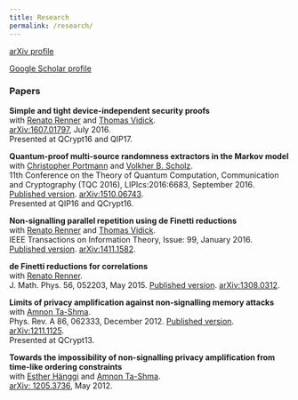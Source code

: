 ```yaml
---
title: Research
permalink: /research/
---
```


[arXiv profile](https://arxiv.org/find/quant-ph/1/au:+Arnon_Friedman_R/0/1/0/all/0/1)

[Google Scholar profile](https://scholar.google.com/citations?user=OxHtebMAAAAJ&hl=en)

### Papers

**Simple and tight device-independent security proofs**  <br/>
with [Renato Renner][renato_web] and [Thomas Vidick][thomas_web]. <br />
[arXiv:1607.01797](https://arxiv.org/abs/1607.01797), July 2016. <br />
Presented at QCrypt16 and QIP17.

**Quantum-proof multi-source randomness extractors in the Markov model** <br/>
with [Christopher Portmann][christopher_web] and [Volkher B. Scholz][volkher_web]. <br/>
11th Conference on the Theory of Quantum Computation, Communication and Cryptography (TQC 2016), LIPIcs:2016:6683, September 2016. [Published version](http://drops.dagstuhl.de/opus/volltexte/2016/6683/pdf/LIPIcs-TQC-2016-2.pdf). [arXiv:1510.06743](https://arxiv.org/abs/1510.06743). <br/>
Presented at QIP16 and QCrypt16.

**Non-signalling parallel repetition using de Finetti reductions** <br/>
with [Renato Renner][renato_web] and [Thomas Vidick][thomas_web].<br/>
IEEE Transactions on Information Theory, Issue: 99, January 2016. [Published version](http://ieeexplore.ieee.org/document/7377091/). [arXiv:1411.1582](https://arxiv.org/abs/1411.1582).

**de Finetti reductions for correlations** <br/>
with [Renato Renner][renato_web]. <br/>
J. Math. Phys. 56, 052203, May 2015. [Published version](http://aip.scitation.org/doi/abs/10.1063/1.4921341). [arXiv:1308.0312](https://arxiv.org/abs/1308.0312).


**Limits of privacy amplification against non-signalling memory attacks** <br/>
with [Amnon Ta-Shma][amnon_web]. <br/> 
Phys. Rev. A 86, 062333, December 2012. [Published version](http://journals.aps.org/pra/abstract/10.1103/PhysRevA.86.062333). [arXiv:1211.1125](https://arxiv.org/abs/1211.1125). <br/>
Presented at QCrypt13.

**Towards the impossibility of non-signalling privacy amplification from time-like ordering constraints** <br/>
with [Esther Hänggi][esther_web] and [Amnon Ta-Shma][amnon_web].<br/>
[arXiv: 1205.3736](https://arxiv.org/abs/1205.3736), May 2012.

[//]: # (Collaborators websites)
[renato_web]: http://www.itp.phys.ethz.ch/people/person-detail.html?persid=59275 
[thomas_web]: http://users.cms.caltech.edu/~vidick/
[christopher_web]: http://www.qit.ethz.ch/people/person-detail.html?persid=98933
[volkher_web]: http://users.ugent.be/~vscholz/
[amnon_web]: http://www.cs.tau.ac.il/~amnon/
[esther_web]: http://www.estherhaenggi.com/
